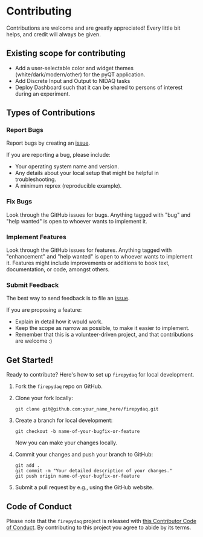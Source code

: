 # Contributing

Contributions are welcome and are greatly appreciated! Every little bit
helps, and credit will always be given.

## Existing scope for contributing

- Add a user-selectable color and widget themes (white/dark/modern/other) for the pyQT application.
- Add Discrete Input and Output to NIDAQ tasks
- Deploy Dashboard such that it can be shared to persons of interest during an experiment.

## Types of Contributions

### Report Bugs

Report bugs by creating an [issue](https://github.com/ulfsri/firepydaq/issues).

If you are reporting a bug, please include:

* Your operating system name and version.
* Any details about your local setup that might be helpful in troubleshooting.
* A minimum reprex (reproducible example).

### Fix Bugs

Look through the GitHub issues for bugs. Anything tagged with "bug" and "help
wanted" is open to whoever wants to implement it.

### Implement Features

Look through the GitHub issues for features. Anything tagged with "enhancement"
and "help wanted" is open to whoever wants to implement it. Features might include improvements or additions to book text, documentation, or code, amongst others.

### Submit Feedback

The best way to send feedback is to file an [issue](https://github.com/ulfsri/firepydaq/issues).

If you are proposing a feature:

* Explain in detail how it would work.
* Keep the scope as narrow as possible, to make it easier to implement.
* Remember that this is a volunteer-driven project, and that contributions
  are welcome :)

## Get Started!

Ready to contribute? Here's how to set up `firepydaq` for local development.

1. Fork the `firepydaq` repo on GitHub.

2. Clone your fork locally:

	```
	git clone git@github.com:your_name_here/firepydaq.git
	```

3. Create a branch for local development:

	```
	git checkout -b name-of-your-bugfix-or-feature
	```
	Now you can make your changes locally.

4. Commit your changes and push your branch to GitHub:

	```
	git add .
	git commit -m "Your detailed description of your changes."
	git push origin name-of-your-bugfix-or-feature
	```

5. Submit a pull request by e.g., using the GitHub website.

## Code of Conduct

Please note that the `firepydaq` project is released with [this Contributor Code of Conduct](CONDUCT.md). By contributing to this project you agree to abide by its terms.